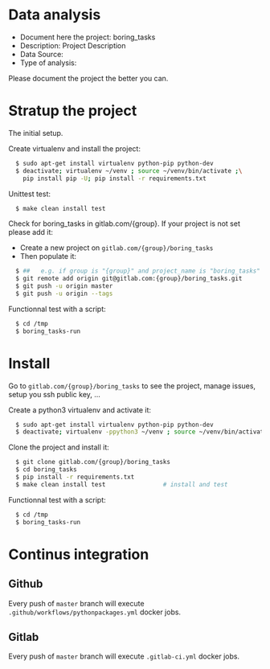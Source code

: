 # Data analysis
- Document here the project: boring_tasks
- Description: Project Description
- Data Source:
- Type of analysis:

Please document the project the better you can.

# Stratup the project

The initial setup.

Create virtualenv and install the project:
```bash
  $ sudo apt-get install virtualenv python-pip python-dev
  $ deactivate; virtualenv ~/venv ; source ~/venv/bin/activate ;\
    pip install pip -U; pip install -r requirements.txt
```

Unittest test:
```bash
  $ make clean install test
```

Check for boring_tasks in gitlab.com/{group}.
If your project is not set please add it:

- Create a new project on `gitlab.com/{group}/boring_tasks`
- Then populate it:

```bash
  $ ##   e.g. if group is "{group}" and project_name is "boring_tasks"
  $ git remote add origin git@gitlab.com:{group}/boring_tasks.git
  $ git push -u origin master
  $ git push -u origin --tags
```

Functionnal test with a script:
```bash
  $ cd /tmp
  $ boring_tasks-run
```
# Install
Go to `gitlab.com/{group}/boring_tasks` to see the project, manage issues,
setup you ssh public key, ...

Create a python3 virtualenv and activate it:
```bash
  $ sudo apt-get install virtualenv python-pip python-dev
  $ deactivate; virtualenv -ppython3 ~/venv ; source ~/venv/bin/activate
```

Clone the project and install it:
```bash
  $ git clone gitlab.com/{group}/boring_tasks
  $ cd boring_tasks
  $ pip install -r requirements.txt
  $ make clean install test                # install and test
```
Functionnal test with a script:
```bash
  $ cd /tmp
  $ boring_tasks-run
``` 

# Continus integration
## Github 
Every push of `master` branch will execute `.github/workflows/pythonpackages.yml` docker jobs.
## Gitlab
Every push of `master` branch will execute `.gitlab-ci.yml` docker jobs.
